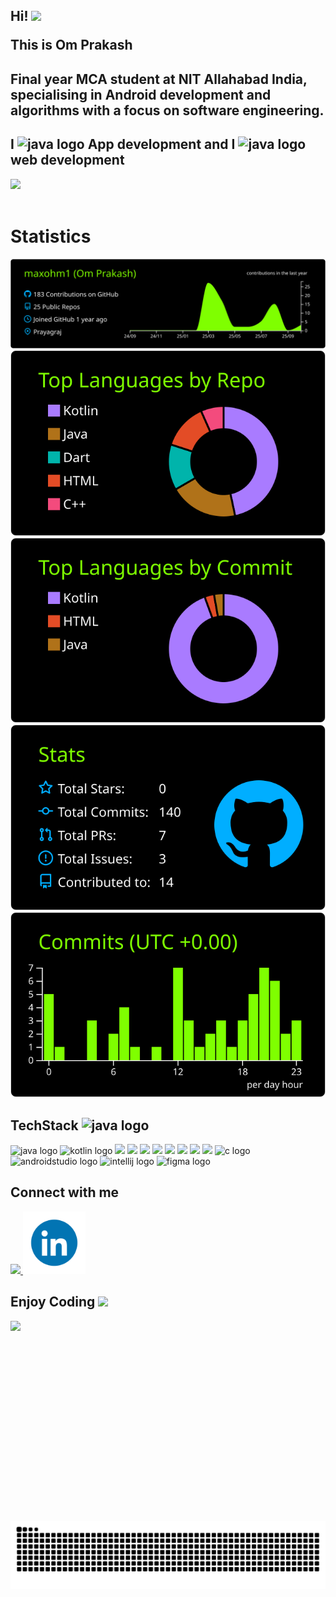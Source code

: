 <h2 align="left"> Hi! 
 <img src="https://github-production-user-asset-6210df.s3.amazonaws.com/74038190/241763891-7bb1e704-6026-48f9-8435-2f4d40101348.gif?X-Amz-Algorithm=AWS4-HMAC-SHA256&X-Amz-Credential=AKIAVCODYLSA53PQK4ZA%2F20250310%2Fus-east-1%2Fs3%2Faws4_request&X-Amz-Date=20250310T000010Z&X-Amz-Expires=300&X-Amz-Signature=9fbb6f8cc3298fdec2c4e46c8313d247cb2318de53c7bb3245b1a8d7f959a704&X-Amz-SignedHeaders=host" height="30" />


  This is Om Prakash</h2>

<h2 align="left">Final year MCA student at NIT Allahabad India, specialising in Android development and algorithms with a focus on software engineering.</h2>
<h2 align="left">I
 <img src="https://images.emojiterra.com/google/noto-emoji/animated-emoji/2764.gif" height="30" alt="java logo"  />
 App development and I 
 <img src="https://raw.githubusercontent.com/Tarikul-Islam-Anik/Animated-Fluent-Emojis/master/Emojis/Smilies/Broken%20Heart.png" height="30" alt="java logo"  />
 web development </h2>

<img align="center" height="250" src="https://user-images.githubusercontent.com/74038190/215768208-3bf3dda8-eeea-40ee-a58b-f5ac529685bf.gif" style="margin-bottom: 20px;">

<h1 align="left">Statistics</h1>



[![](https://raw.githubusercontent.com/maxohm1/maxohm1/master/profile-summary-card-output/chartreuse_dark/0-profile-details.svg)](https://github.com/vn7n24fzkq/github-profile-summary-cards)
[![](https://raw.githubusercontent.com/maxohm1/maxohm1/master/profile-summary-card-output/chartreuse_dark/1-repos-per-language.svg)](https://github.com/vn7n24fzkq/github-profile-summary-cards) [![](https://raw.githubusercontent.com/maxohm1/maxohm1/master/profile-summary-card-output/chartreuse_dark/2-most-commit-language.svg)](https://github.com/vn7n24fzkq/github-profile-summary-cards)
[![](https://raw.githubusercontent.com/maxohm1/maxohm1/master/profile-summary-card-output/chartreuse_dark/3-stats.svg)](https://github.com/vn7n24fzkq/github-profile-summary-cards) [![](https://raw.githubusercontent.com/maxohm1/maxohm1/master/profile-summary-card-output/chartreuse_dark/4-productive-time.svg)](https://github.com/vn7n24fzkq/github-profile-summary-cards)




<h2 align="left">TechStack
  <img src="https://user-images.githubusercontent.com/74038190/216122041-518ac897-8d92-4c6b-9b3f-ca01dcaf38ee.png" height="40" alt="java logo"  />

</h2>
<div align="left">
  <img src="https://cdn.jsdelivr.net/gh/devicons/devicon/icons/java/java-original.svg" height="90" alt="java logo"  />
  <img src="https://cdn.jsdelivr.net/gh/devicons/devicon/icons/kotlin/kotlin-original.svg" height="90" alt="kotlin logo"  />
  <img src="https://user-images.githubusercontent.com/74038190/212257468-1e9a91f1-b626-4baa-b15d-5c385dfa7ed2.gif" width="90">
<img src="https://user-images.githubusercontent.com/74038190/212257465-7ce8d493-cac5-494e-982a-5a9deb852c4b.gif" width="90">
<img src="https://user-images.githubusercontent.com/74038190/212281763-e6ecd7ef-c4aa-45b6-a97c-f33f6bb592bd.gif" width="90">
<img src="https://user-images.githubusercontent.com/74038190/212281775-b468df30-4edc-4bf8-a4ee-f52e1aaddc86.gif" width="90">
<img src="https://github.com/Anmol-Baranwal/Cool-GIFs-For-GitHub/assets/74038190/3fb2cdf6-8920-462e-87a4-95af376418aa" width="90">
<img src="https://github.com/Anmol-Baranwal/Cool-GIFs-For-GitHub/assets/74038190/de038172-e903-4951-926c-755878deb0b4" width="90">

<img src="https://github.com/Anmol-Baranwal/Cool-GIFs-For-GitHub/assets/74038190/3c16d4f2-b757-4c70-8f42-43d5dddd2c36" width="90">
 
 <img src="https://user-images.githubusercontent.com/74038190/212257472-08e52665-c503-4bd9-aa20-f5a4dae769b5.gif" width="90">
  
  <img src="https://cdn.jsdelivr.net/gh/devicons/devicon/icons/c/c-original.svg" height="90" alt="c logo"  />

  <img src="https://cdn.jsdelivr.net/gh/devicons/devicon/icons/androidstudio/androidstudio-original.svg" height="90" alt="androidstudio logo"  />
  
  <img src="https://cdn.jsdelivr.net/gh/devicons/devicon/icons/intellij/intellij-original.svg" height="90" alt="intellij logo"  />

  <img src="https://cdn.jsdelivr.net/gh/devicons/devicon/icons/figma/figma-original.svg" height="90" alt="figma logo"  />

  <img width="12" />

</div>




<h2 align="left">Connect with me

</h2>

<a href="https://discordapp.com/users/phenomal_wolf_15950" target="_blank">
    <img src="https://user-images.githubusercontent.com/74038190/235294015-47144047-25ab-417c-af1b-6746820a20ff.gif" height="90">
</a>



<a href="https://www.linkedin.com/in/om-prakash-mandal-a253a12a6/" target="_blank">
    <img src="https://github.com/maxohm1/OneAI-ScreenShot/blob/main/372102050_LINKEDIN_ICON_TRANSPARENT_1080.gif" width="100">
</a>







<h2 align="left">Enjoy Coding
 <img src="https://user-images.githubusercontent.com/74038190/216120986-f2752ca9-fe82-4aa3-befe-0a58db010d85.png" height="40" />

</h2>
<img align="left" height="300" src="https://user-images.githubusercontent.com/74038190/225813708-98b745f2-7d22-48cf-9150-083f1b00d6c9.gif" style="margin-bottom: 20px;" />





<img src="https://raw.githubusercontent.com/maxohm1/maxohm1/output/snake.svg" alt="Snake animation" />


